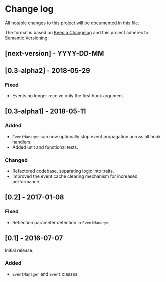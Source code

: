 # Change log
All notable changes to this project will be documented in this file.

The format is based on [Keep a Changelog](http://keepachangelog.com/)
and this project adheres to [Semantic Versioning](http://semver.org/).

## [next-version] - YYYY-DD-MM

## [0.3-alpha2] - 2018-05-29
### Fixed
- Events no longer receive only the first hook argument.

## [0.3-alpha1] - 2018-05-11
### Added
- `EventManager` can now optionally stop event propagation across all hook handlers.
- Added unit and functional tests.

### Changed
- Refactored codebase, separating logic into traits.
- Improved the event cache clearing mechanism for increased performance.

## [0.2] - 2017-01-08
### Fixed
- Reflection parameter detection in `EventManager`.

## [0.1] - 2016-07-07
Initial release.
### Added
- `EventManager` and `Event` classes.
